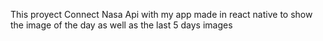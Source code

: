 This proyect Connect Nasa Api with my app made in react native to show the image of the day as well as the last 5 days images
